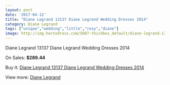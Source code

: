 ```yaml
---
layout: post
date: '2017-04-12'
title: "Diane Legrand 13137 Diane Legrand Wedding Dresses 2014"
category: Diane Legrand
tags: ["unique","wedding","little","rosy","diane"]
image: http://img.hectodress.com/5607-thickbox_default/diane-legrand-13137-diane-legrand-wedding-dresses-2014.jpg
---
```

Diane Legrand 13137 Diane Legrand Wedding Dresses 2014

On Sales: **$289.44**
<a href="https://www.hectodress.com/diane-legrand/2790-diane-legrand-13137-diane-legrand-wedding-dresses-2014.html"><amp-img layout="responsive" width="600" height="600" src="//img.hectodress.com/5607-thickbox_default/diane-legrand-13137-diane-legrand-wedding-dresses-2014.jpg" alt="Diane Legrand 13137 Diane Legrand Wedding Dresses 2014 0" /></a>
<a href="https://www.hectodress.com/diane-legrand/2790-diane-legrand-13137-diane-legrand-wedding-dresses-2014.html"><amp-img layout="responsive" width="600" height="600" src="//img.hectodress.com/5610-thickbox_default/diane-legrand-13137-diane-legrand-wedding-dresses-2014.jpg" alt="Diane Legrand 13137 Diane Legrand Wedding Dresses 2014 1" /></a>
<a href="https://www.hectodress.com/diane-legrand/2790-diane-legrand-13137-diane-legrand-wedding-dresses-2014.html"><amp-img layout="responsive" width="600" height="600" src="//img.hectodress.com/5609-thickbox_default/diane-legrand-13137-diane-legrand-wedding-dresses-2014.jpg" alt="Diane Legrand 13137 Diane Legrand Wedding Dresses 2014 2" /></a>
<a href="https://www.hectodress.com/diane-legrand/2790-diane-legrand-13137-diane-legrand-wedding-dresses-2014.html"><amp-img layout="responsive" width="600" height="600" src="//img.hectodress.com/5608-thickbox_default/diane-legrand-13137-diane-legrand-wedding-dresses-2014.jpg" alt="Diane Legrand 13137 Diane Legrand Wedding Dresses 2014 3" /></a>

Buy it: [Diane Legrand 13137 Diane Legrand Wedding Dresses 2014](https://www.hectodress.com/diane-legrand/2790-diane-legrand-13137-diane-legrand-wedding-dresses-2014.html "Diane Legrand 13137 Diane Legrand Wedding Dresses 2014")

View more: [Diane Legrand](https://www.hectodress.com/49-diane-legrand "Diane Legrand")